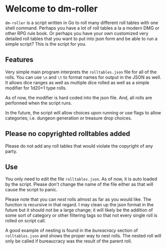 # Welcome to dm-roller

`dm-roller` is a script written in Go to roll many different roll tables with one shell command. Perhaps you
have a lot of roll tables a la a modern DMG or other RPG rule book. Or perhaps you have your own customized
very detailed roll tables that you want to put into json form and be able to run a simple script? This is the
script for you. 

## Features

Very simple main program interprets the `rolltables.json` file for all of the rolls. You can use `\n` and `\t`
to format names for output in the JSON as well. It allows dice ranges as well as multiple dice rolled as well
as a simple modifier for 1d20+1 type rolls. 

As of now, the modifier is hard coded into the json file. And, all rolls are performed when the script runs. 

In the future, the script will allow choices upon running or use flags to allow categories; i.e. dungeon
generation or treasure drop choices. 

## Please no copyrighted rolltables added

Please do not add any roll tables that would violate the copyright of any party.


## Use


You only need to edit the file `rolltables.json`. As of now, it is auto loaded by the script. Please don't
change the name of the file either as that will cause the script to panic.

Please note that you can *nest* rolls almost as far as you would like. The function is recursive in that
regard. I may clean up the json format in the future but it should not be a large change; it will likely be
the addition of some sort of category or other filtering tags so that not every single roll is rolled on
script call.

A good example of nesting is found in the *bureacracy* section of `rolltables.json` and shows the proper way
to nest rolls. The nested roll will only be called if bureaucracy was the result of the parent roll.
